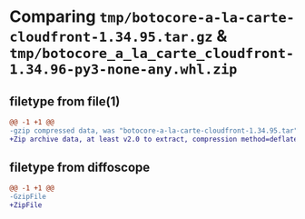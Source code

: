 # Comparing `tmp/botocore-a-la-carte-cloudfront-1.34.95.tar.gz` & `tmp/botocore_a_la_carte_cloudfront-1.34.96-py3-none-any.whl.zip`

## filetype from file(1)

```diff
@@ -1 +1 @@
-gzip compressed data, was "botocore-a-la-carte-cloudfront-1.34.95.tar", last modified: Wed May  1 01:06:13 2024, max compression
+Zip archive data, at least v2.0 to extract, compression method=deflate
```

## filetype from diffoscope

```diff
@@ -1 +1 @@
-GzipFile
+ZipFile
```

